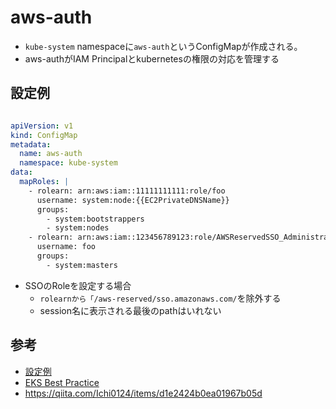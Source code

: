 # aws-auth

* `kube-system` namespaceに`aws-auth`というConfigMapが作成される。  
* aws-authがIAM Principalとkubernetesの権限の対応を管理する

## 設定例

```yaml

apiVersion: v1
kind: ConfigMap
metadata:
  name: aws-auth
  namespace: kube-system
data:
  mapRoles: |
    - rolearn: arn:aws:iam::11111111111:role/foo
      username: system:node:{{EC2PrivateDNSName}}
      groups:
        - system:bootstrappers
        - system:nodes
    - rolearn: arn:aws:iam::123456789123:role/AWSReservedSSO_AdministratorAccess_0123456789abcdefg
      username: foo
      groups:
        - system:masters

```

* SSOのRoleを設定する場合
  * `rolearnから「/aws-reserved/sso.amazonaws.com/`を除外する
  * session名に表示される最後のpathはいれない


## 参考

* [設定例](https://repost.aws/knowledge-center/eks-configure-sso-user)
* [EKS Best Practice](https://aws.github.io/aws-eks-best-practices/security/docs/iam/#create-the-cluster-with-a-dedicated-iam-role)
* https://qiita.com/Ichi0124/items/d1e2424b0ea01967b05d

